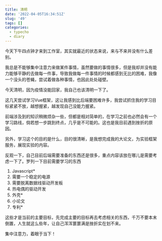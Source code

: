 ```yaml
---
title: 清明
date: '2022-04-05T16:34:51Z'
slug: '49'
tags: []
categories:
  - typecho
  - diary
---
```

今天下午四点钟才来到工作室，其实就最近的状态来说，来与不来并没有什么差别。

我总是不能够集中注意力来做某件事情，虽然要做的事情很多，但是我却并没有能力能够平静的去做每一件事，导致我做每一件事情的时候都感到无比的困难，我像一个没头的苍蝇，尝试着做各种事情，也因此处处碰壁。

今天清明，因为疫情没能回家，我自己也该清明一下了。

这几天尝试学习Vue框架，这让我感到比后端要困难许多，我尝试抓住我的学习目标紧紧不放，越想握紧，越发现自己没能力握紧。

前端涉及到的知识稍微烦杂一些，但都是相对简单的，在学习之前也必然会有一个学习路线，倘若想一步跳到终点，几乎是不可能的。这也是我目前遇到挫折的原因。

另外，学习这个的目的是什么，目的很清晰，是我想完成我的大论文，为实验框架服务，展现实验的内容。

反观一下，自己目前后端需要准备的东西还是很多，重点内容该放在哪儿是需要考虑一下了。罗列一下目前需要学习的东西

 1. Javascript*
 2. 需要一个稳定的电源
 3. 需要脱离数据线驱动开发板
 4. 热电偶的驱动开发
 5. 外壳*
 6. 小论文
 7. 专利*

这些才是当前的主要目标，先完成主要的目标再去考虑相关的东西，千万不要本末倒置，人生就这么些年，让自己浑浑噩噩满是挫折实在划不来。

集中注意力，着眼于当下！
